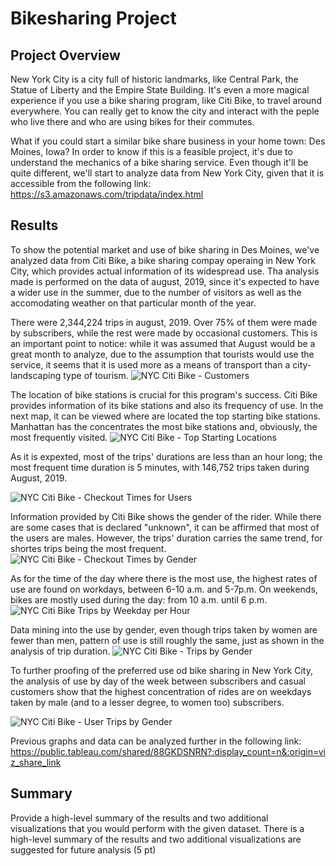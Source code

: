# Bikesharing Project


## Project Overview

New York City is a city full of historic landmarks, like Central Park, the Statue of Liberty and the Empire State Building. 
It's even a more magical experience if you use a bike sharing program, like Citi Bike, to travel around everywhere.
You can really get to know the city and interact with the peple who live there and who are using bikes for their commutes.

What if you could start a similar bike share business in your home town: Des Moines, Iowa?
In order to know if this is a feasible project, it's due to understand the mechanics of a bike sharing service.
Even though it'll be quite different, we'll start to analyze data from New York City, given that it is accessible from the following link:
https://s3.amazonaws.com/tripdata/index.html


## Results

To show the potential market and use of bike sharing in Des Moines, we've analyzed data from Citi Bike, a bike sharing compay operaing in New York City, which provides actual information of its widespread use. Tha analysis made is performed on the data of august, 2019, since it's expected to have a wider use in the summer, due to the number of visitors as well as the accomodating weather on that particular month of the year.

There were 2,344,224 trips in august, 2019. Over 75% of them were made by subscribers, while the rest were made by occasional customers.
This is an important point to notice: while it was assumed that August would be a great month to analyze, due to the assumption that tourists would use the service, it seems that it is used more as a means of transport than a city-landscaping type of tourism.
![NYC Citi Bike - Customers](https://user-images.githubusercontent.com/113773420/224546005-032d1d06-f9cd-432f-a7ff-6f7b73582a45.png)

The location of bike stations is crucial for this program's success. Citi Bike provides information of its bike stations and also its frequency of use. In the next map, it can be viewed where are located the top starting bike stations. Manhattan has the concentrates the most bike stations and, obviously, the most frequently visited.
![NYC Citi Bike - Top Starting Locations](https://user-images.githubusercontent.com/113773420/224557579-c253063f-e898-4c53-8b42-9d02df6c32b2.png)

As it is expexted, most of the trips' durations are less than an hour long; the most frequent time duration is 5 minutes, with 146,752 trips taken during August, 2019.

![NYC Citi Bike - Checkout Times for Users](https://user-images.githubusercontent.com/113773420/224544386-f1062dd2-b496-4c64-aff2-5e932e5d3a21.png)

Information provided by Citi Bike shows the gender of the rider. While there are some cases that is declared "unknown", it can be affirmed that most of the users are males. However, the trips' duration carries the same trend, for shortes trips being the most frequent.
![NYC Citi Bike - Checkout Times by Gender](https://user-images.githubusercontent.com/113773420/224546316-7bbaaa7e-097d-47c6-925d-c77f42799345.png)

As for the time of the day where there is the most use, the highest rates of use are found on workdays, between 6-10 a.m. and 5-7p.m.
On weekends, bikes are mostly used during the day: from 10 a.m. until 6 p.m.
![NYC Citi Bike Trips by Weekday per Hour](https://user-images.githubusercontent.com/113773420/224555966-2cc55313-3fe0-46fe-952b-33286bbc0054.png)

Data mining into the use by gender, even though trips taken by women are fewer than men, pattern of use is still roughly the same, just as shown in the analysis of trip duration.
![NYC Citi Bike - Trips by Gender](https://user-images.githubusercontent.com/113773420/224556165-e736b4ec-af18-489a-b8a9-4ca0c4cb0cc8.png)

To further proofing of the preferred use od bike sharing in New York City, the analysis of use by day of the week between subscribers and casual customers show that the highest concentration of rides are on weekdays taken by male (and to a lesser degree, to women too) subscribers.

![NYC Citi Bike - User Trips by Gender](https://user-images.githubusercontent.com/113773420/224556358-48b8930c-37e4-49a3-9bdc-be611bfa9241.png)

Previous graphs and data can be analyzed further in the following link:
https://public.tableau.com/shared/88GKDSNRN?:display_count=n&:origin=viz_share_link


## Summary

Provide a high-level summary of the results and two additional visualizations that you would perform with the given dataset.
There is a high-level summary of the results and two additional visualizations are suggested for future analysis (5 pt)


